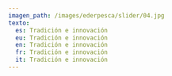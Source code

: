 ```yaml
---
imagen_path: /images/ederpesca/slider/04.jpg
texto:
  es: Tradición e innovación
  eu: Tradición e innovación
  en: Tradición e innovación
  fr: Tradición e innovación
  it: Tradición e innovación
---
```

